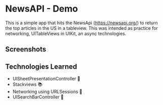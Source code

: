 # NewsAPI - Demo

This is a simple app that hits the NewsApi (https://newsapi.org/) to return the top articles in the US in a tableview. This was intended as practice for networking, UITableViews in UIKit, an async technologies. 

## Screenshots

## Technologies Learned
- UISheetPresentationController 📄
- Stackviews 📚
- Networking using URLSessions 🛜
- UISearchBarController 🔎
  
